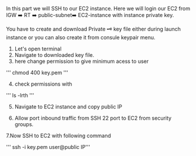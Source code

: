 In this part we will SSH to our EC2 instance. Here we will login our EC2 from IGW ➡️ RT ➡️ public-subnet➡️ EC2-instance with instance private key.

You have to create and download Private 🗝️ key file either during launch instance or you can also create it from consule keypair menu.

1. Let's open terminal
2. Navigate to downloaded key file.
3. here change permission to give minimum acess to user

''' chmod 400 key.pem '''

4. check permissions with 

''' ls -lrth ''' 

5. Navigate to EC2 instance and copy public IP

6. Allow port inbound traffic from SSH 22 port to EC2 from security groups.

7.Now SSH to EC2 with following command

''' ssh -i key.pem user@public IP'''



